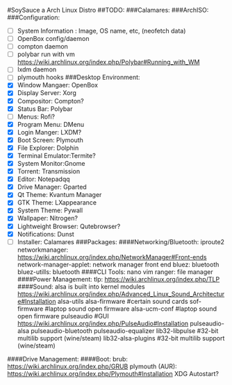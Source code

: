 #SoySauce a Arch Linux Distro
##TODO:
###Calamares:
###ArchISO:
###Configuration:
- [ ] System Information : Image, OS name, etc, (neofetch data)
- [ ] OpenBox config/daemon
- [ ] compton daemon
- [ ] polybar run with vm https://wiki.archlinux.org/index.php/Polybar#Running_with_WM
- [ ] lxdm daemon
- [ ] plymouth hooks
###Desktop Environment:
- [x] Window Mangaer: OpenBox
- [x] Display Server: Xorg
- [x] Compositor: Compton?
- [x] Status Bar: Polybar
- [ ] Menus: Rofi?
- [x] Program Menu: DMenu
- [x] Login Manger: LXDM?
- [x] Boot Screen: Plymouth
- [x] File Explorer: Dolphin
- [x] Terminal Emulator:Termite?
- [x] System Monitor:Gnome
- [x] Torrent: Transmission
- [x] Editor: Notepadqq
- [x] Drive Manager: Gparted
- [x] Qt Theme: Kvantum Manager
- [x] GTK Theme: LXappearance
- [x] System Theme: Pywall
- [x] Wallpaper: Nitrogen?
- [x] Lightweight Browser: Qutebrowser?
- [x] Notifications: Dunst
- [ ] Installer: Calamares
###Packages:
####Networking/Bluetooth:
iproute2
networkmanager: https://wiki.archlinux.org/index.php/NetworkManager#Front-ends
network-manager-applet: network manager front end
bluez: bluetooth
bluez-utills: bluetooth
####CLI Tools:
nano
vim
ranger: file manager
####Power Management:
tlp: https://wiki.archlinux.org/index.php/TLP
####Sound:
alsa is built into kernel modules https://wiki.archlinux.org/index.php/Advanced_Linux_Sound_Architecture#Installation
alsa-utils
alsa-firmware #certain sound cards
sof-firmware #laptop sound open firmware
alsa-ucm-conf #laptop sound open firmware
pulseaudio #GUI https://wiki.archlinux.org/index.php/PulseAudio#Installation
pulseaudio-alsa
pulseaudio-bluetooth
pulseaudio-equalizer
lib32-libpulse #32-bit multilib support (wine/steam)
lib32-alsa-plugins #32-bit multilib support (wine/steam)

####Drive Management:
####Boot:
brub: https://wiki.archlinux.org/index.php/GRUB
plymouth (AUR): https://wiki.archlinux.org/index.php/Plymouth#Installation
XDG Autostart?